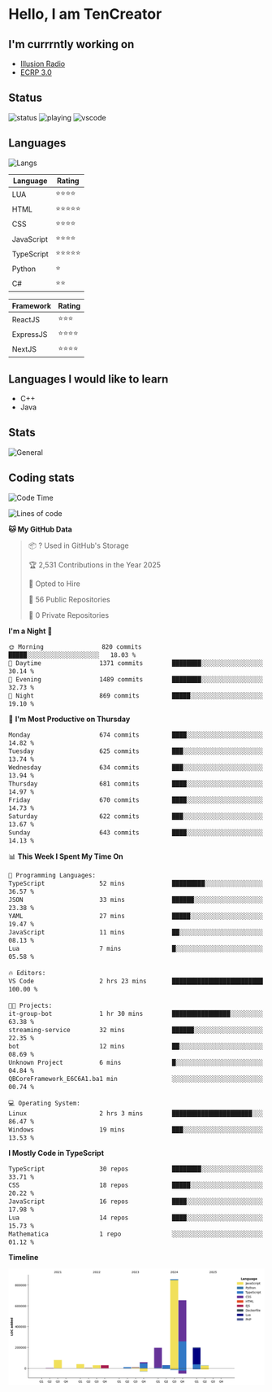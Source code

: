 # Hello, I am TenCreator

## I'm currrntly working on
- [Illusion Radio](https://illusionradio.co.uk/)
- [ECRP 3.0](http://github.com/Emerald-Coast-Roleplay/)

## Status
![status](https://api.statusbadges.me/badge/status/518334475038359555?simple=true&style=for-the-badge)
![playing](https://api.statusbadges.me/badge/playing/518334475038359555?style=for-the-badge)
![vscode](https://api.statusbadges.me/badge/vscode/518334475038359555?style=for-the-badge)

## Languages
![Langs](https://github-readme-stats.vercel.app/api/top-langs/?username=tencreator&layout=compact&theme=radical)


|Language|Rating|
|--------|------|
|LUA|⭐️⭐️⭐️⭐️|
|HTML|⭐️⭐️⭐️⭐️⭐️|
|CSS|⭐️⭐️⭐️⭐️|
|JavaScript|⭐️⭐️⭐️⭐️|
|TypeScript|⭐️⭐️⭐️⭐️⭐️|
|Python|⭐️|
|C#|⭐️⭐️ |

|Framework|Rating|
|--------|------|
|ReactJS|⭐️⭐️⭐|
|ExpressJS|⭐️⭐️⭐️⭐️|
|NextJS|⭐️⭐️⭐⭐️|

## Languages I would like to learn
- C++
- Java

## Stats
![General](https://github-readme-stats.vercel.app/api?username=tencreator&show_icons=true&theme=radical)

## Coding stats

<!--START_SECTION:waka-->
![Code Time](http://img.shields.io/badge/Code%20Time-548%20hrs%206%20mins-blue)

![Lines of code](https://img.shields.io/badge/From%20Hello%20World%20I%27ve%20Written-2.2%20million%20lines%20of%20code-blue)

**🐱 My GitHub Data** 

> 📦 ? Used in GitHub's Storage 
 > 
> 🏆 2,531 Contributions in the Year 2025
 > 
> 💼 Opted to Hire
 > 
> 📜 56 Public Repositories 
 > 
> 🔑 0 Private Repositories 
 > 
**I'm a Night 🦉** 

```text
🌞 Morning                820 commits         █████░░░░░░░░░░░░░░░░░░░░   18.03 % 
🌆 Daytime                1371 commits        ████████░░░░░░░░░░░░░░░░░   30.14 % 
🌃 Evening                1489 commits        ████████░░░░░░░░░░░░░░░░░   32.73 % 
🌙 Night                  869 commits         █████░░░░░░░░░░░░░░░░░░░░   19.10 % 
```
📅 **I'm Most Productive on Thursday** 

```text
Monday                   674 commits         ████░░░░░░░░░░░░░░░░░░░░░   14.82 % 
Tuesday                  625 commits         ███░░░░░░░░░░░░░░░░░░░░░░   13.74 % 
Wednesday                634 commits         ███░░░░░░░░░░░░░░░░░░░░░░   13.94 % 
Thursday                 681 commits         ████░░░░░░░░░░░░░░░░░░░░░   14.97 % 
Friday                   670 commits         ████░░░░░░░░░░░░░░░░░░░░░   14.73 % 
Saturday                 622 commits         ███░░░░░░░░░░░░░░░░░░░░░░   13.67 % 
Sunday                   643 commits         ████░░░░░░░░░░░░░░░░░░░░░   14.13 % 
```


📊 **This Week I Spent My Time On** 

```text
💬 Programming Languages: 
TypeScript               52 mins             █████████░░░░░░░░░░░░░░░░   36.57 % 
JSON                     33 mins             ██████░░░░░░░░░░░░░░░░░░░   23.38 % 
YAML                     27 mins             █████░░░░░░░░░░░░░░░░░░░░   19.47 % 
JavaScript               11 mins             ██░░░░░░░░░░░░░░░░░░░░░░░   08.13 % 
Lua                      7 mins              █░░░░░░░░░░░░░░░░░░░░░░░░   05.58 % 

🔥 Editors: 
VS Code                  2 hrs 23 mins       █████████████████████████   100.00 % 

🐱‍💻 Projects: 
it-group-bot             1 hr 30 mins        ████████████████░░░░░░░░░   63.38 % 
streaming-service        32 mins             ██████░░░░░░░░░░░░░░░░░░░   22.35 % 
bot                      12 mins             ██░░░░░░░░░░░░░░░░░░░░░░░   08.69 % 
Unknown Project          6 mins              █░░░░░░░░░░░░░░░░░░░░░░░░   04.84 % 
QBCoreFramework_E6C6A1.ba1 min               ░░░░░░░░░░░░░░░░░░░░░░░░░   00.74 % 

💻 Operating System: 
Linux                    2 hrs 3 mins        ██████████████████████░░░   86.47 % 
Windows                  19 mins             ███░░░░░░░░░░░░░░░░░░░░░░   13.53 % 
```

**I Mostly Code in TypeScript** 

```text
TypeScript               30 repos            ████████░░░░░░░░░░░░░░░░░   33.71 % 
CSS                      18 repos            █████░░░░░░░░░░░░░░░░░░░░   20.22 % 
JavaScript               16 repos            ████░░░░░░░░░░░░░░░░░░░░░   17.98 % 
Lua                      14 repos            ████░░░░░░░░░░░░░░░░░░░░░   15.73 % 
Mathematica              1 repo              ░░░░░░░░░░░░░░░░░░░░░░░░░   01.12 % 
```



**Timeline**

![Lines of Code chart](https://raw.githubusercontent.com/tencreator/tencreator/main/assets/bar_graph.png)


<!--END_SECTION:waka-->
